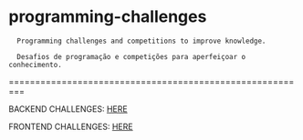 # programming-challenges

      Programming challenges and competitions to improve knowledge.
      
      Desafios de programação e competições para aperfeiçoar o conhecimento.
      

=========================================================

BACKEND CHALLENGES: [HERE](BACKEND-CHALLENGES.md)

FRONTEND CHALLENGES: [HERE](FRONTEND-CHALLENGES.md)


